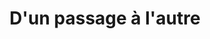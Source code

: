 ---
title: "D'un passage à l'autre"
url: /boulogne-billancourt/dun-passage-a-lautre/
shop: boulangerie
---